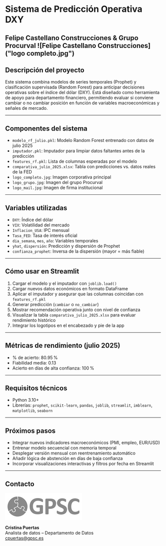 # Sistema de Predicción Operativa DXY  
**Felipe Castellano Construcciones & Grupo Procurval**
![Felipe Castellano Construcciones]("logo completo.jpg")
---

## Descripción del proyecto

Este sistema combina modelos de series temporales (Prophet) y clasificación supervisada (Random Forest) para anticipar decisiones operativas sobre el índice del dólar (DXY). Está diseñado como herramienta de apoyo para departamento financiero, permitiendo evaluar si conviene cambiar o no cambiar posición en función de variables macroeconómicas y señales de mercado.

---


## Componentes del sistema

- `modelo_rf_julio.pkl`: Modelo Random Forest entrenado con datos de julio 2025  
- `imputador.pkl`: Imputador para limpiar datos faltantes antes de la predicción  
- `features_rf.pkl`: Lista de columnas esperadas por el modelo  
- `comparativa_julio_2025.xlsx`: Tabla con predicciones vs. datos reales de la FED  
- `logo_completo.jpg`: Imagen corporativa principal  
- `logo_grupo.jpg`: Imagen del grupo Procurval  
- `logo_mail.jpg`: Imagen de firma institucional

---

## Variables utilizadas

- `DXY`: Índice del dólar  
- `VIX`: Volatilidad del mercado  
- `Inflacion_USA`: IPC mensual  
- `Tasa_FED`: Tasa de interés oficial  
- `dia_semana`, `mes`, `año`: Variables temporales  
- `yhat`, `dispersión`: Predicción y dispersión de Prophet  
- `confianza_prophet`: Inversa de la dispersión (mayor = más fiable)

---

## Cómo usar en Streamlit

1. Cargar el modelo y el imputador con `joblib.load()`  
2. Cargar nuevos datos económicos en formato DataFrame  
3. Aplicar el imputador y asegurar que las columnas coincidan con `features_rf.pkl`  
4. Generar predicción (`cambiar` o `no_cambiar`)  
5. Mostrar recomendación operativa junto con nivel de confianza  
6. Visualizar la tabla `comparativa_julio_2025.xlsx` para evaluar rendimiento histórico  
7. Integrar los logotipos en el encabezado y pie de la app

---

## Métricas de rendimiento (julio 2025)

- % de acierto: 80.95 %  
- Fiabilidad media: 0.13  
- Acierto en días de alta confianza: 100 %

---

## Requisitos técnicos

- Python 3.10+  
- Librerías: `prophet`, `scikit-learn`, `pandas`, `joblib`, `streamlit`, `imblearn`, `matplotlib`, `seaborn`

---

## Próximos pasos

- Integrar nuevos indicadores macroeconómicos (PMI, empleo, EUR/USD)  
- Entrenar modelo secuencial con memoria temporal  
- Desplegar versión mensual con reentrenamiento automático  
- Añadir lógica de abstención en días de baja confianza  
- Incorporar visualizaciones interactivas y filtros por fecha en Streamlit

---

## Contacto

![Firma institucional](logo_mail.jpg)

**Cristina Puertas**  
Analista de datos – Departamento de Datos  
cpuertas@gpsc.es
